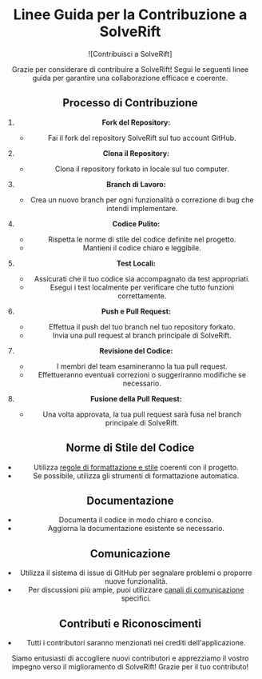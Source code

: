 <div align="center">

# Linee Guida per la Contribuzione a SolveRift

![Contribuisci a SolveRift]

Grazie per considerare di contribuire a SolveRift! Segui le seguenti linee guida per garantire una collaborazione efficace e coerente.

## Processo di Contribuzione

1. **Fork del Repository:**
   - Fai il fork del repository SolveRift sul tuo account GitHub.

2. **Clona il Repository:**
   - Clona il repository forkato in locale sul tuo computer.

3. **Branch di Lavoro:**
   - Crea un nuovo branch per ogni funzionalità o correzione di bug che intendi implementare.

4. **Codice Pulito:**
   - Rispetta le norme di stile del codice definite nel progetto.
   - Mantieni il codice chiaro e leggibile.

5. **Test Locali:**
   - Assicurati che il tuo codice sia accompagnato da test appropriati.
   - Esegui i test localmente per verificare che tutto funzioni correttamente.

6. **Push e Pull Request:**
   - Effettua il push del tuo branch nel tuo repository forkato.
   - Invia una pull request al branch principale di SolveRift.

7. **Revisione del Codice:**
   - I membri del team esamineranno la tua pull request.
   - Effettueranno eventuali correzioni o suggeriranno modifiche se necessario.

8. **Fusione della Pull Request:**
   - Una volta approvata, la tua pull request sarà fusa nel branch principale di SolveRift.

## Norme di Stile del Codice

- Utilizza [regole di formattazione e stile](link_a_regole_di_stile) coerenti con il progetto.
- Se possibile, utilizza gli strumenti di formattazione automatica.

## Documentazione

- Documenta il codice in modo chiaro e conciso.
- Aggiorna la documentazione esistente se necessario.

## Comunicazione

- Utilizza il sistema di issue di GitHub per segnalare problemi o proporre nuove funzionalità.
- Per discussioni più ampie, puoi utilizzare [canali di comunicazione](link_a_canali_di_comunicazione) specifici.

## Contributi e Riconoscimenti

- Tutti i contributori saranno menzionati nei crediti dell'applicazione.

Siamo entusiasti di accogliere nuovi contributori e apprezziamo il vostro impegno verso il miglioramento di SolveRift! Grazie per il tuo contributo!

</div>
